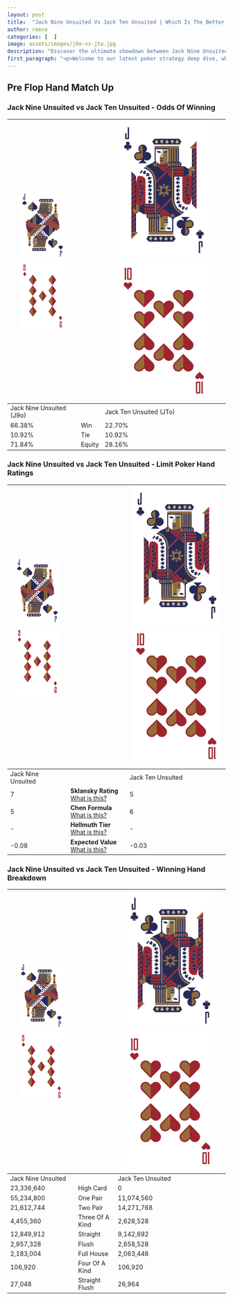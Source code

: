 ```yaml
---
layout: post
title:  "Jack Nine Unsuited Vs Jack Ten Unsuited | Which Is The Better Hand In Poker? A Complete Guide"
author: reece
categories: [  ]
image: assets/images/j9o-vs-jto.jpg
description: "Discover the ultimate showdown between Jack Nine Unsuited and Jack Ten Unsuited in poker! Uncover the odds, strategies, and scenarios where one hand triumphs over the other. Get ready to up your poker game with this thrilling analysis."
first_paragraph: "<p>Welcome to our latest poker strategy deep dive, where we're pitting two distinct hands against each other in a high-stakes showdown: Jack Nine Unsuited vs Jack Ten Unsuited.</p><p>In the dynamic world of poker, every decision counts, and knowing which hand holds the upper hand is key to your success at the table.</p><p>In this article, we'll dissect these two hands, explore the scenarios where one dominates the other, and equip you with the knowledge to make strategic choices that can tip the odds in your favor.</p><p>Get ready to unravel the intriguing dynamics of these poker hands and elevate your game to new heights.</p>"
---
```




[comment]: # (sp0)

## Pre Flop Hand Match Up

<div class="table hand-ratings" markdown="1"> 



### Jack Nine Unsuited vs Jack Ten Unsuited - Odds Of Winning


    
| ![image info](assets/images/hand1/J.png) ![image info](assets/images/hand1/9o.png) |  | ![image info](assets/images/hand2/J.png) ![image info](assets/images/hand2/To.png) |
| -------- | -------- | -------- |
| Jack Nine Unsuited (J9o) |  | Jack Ten Unsuited (JTo) |
| 66.38% | Win | 22.70% |
| 10.92% | Tie | 10.92% |
| 71.84% | Equity | 28.16% |




[comment]: # (sp1)



### Jack Nine Unsuited vs Jack Ten Unsuited - Limit Poker Hand Ratings


    
| ![image info](assets/images/hand1/J.png) ![image info](assets/images/hand1/9o.png) |  | ![image info](assets/images/hand2/J.png) ![image info](assets/images/hand2/To.png) |
| -------- | -------- | -------- |
| Jack Nine Unsuited |  | Jack Ten Unsuited |
| 7 | **Sklansky Rating** [What is this?](/sklansky-rating-explained) | 5 |
| 5 | **Chen Formula** [What is this?](/chen-formula-explained) | 6 |
| - | **Hellmuth Tier** [What is this?](/Hellmuth-tier-explained) | - |
| -0.08 | **Expected Value** [What is this?](/expected-value-explained) | -0.03 |




[comment]: # (sp2)



### Jack Nine Unsuited vs Jack Ten Unsuited - Winning Hand Breakdown


    
| ![image info](assets/images/hand1/J.png) ![image info](assets/images/hand1/9o.png) |  | ![image info](assets/images/hand2/J.png) ![image info](assets/images/hand2/To.png) |
| -------- | -------- | -------- |
| Jack Nine Unsuited |  | Jack Ten Unsuited |
| 23,336,640 | High Card | 0 |
| 55,234,800 | One Pair | 11,074,560 |
| 21,612,744 | Two Pair | 14,271,768 |
| 4,455,360 | Three Of A Kind | 2,628,528 |
| 12,849,912 | Straight | 9,142,692 |
| 2,957,328 | Flush | 2,658,528 |
| 2,183,004 | Full House | 2,063,448 |
| 106,920 | Four Of A Kind | 106,920 |
| 27,048 | Straight Flush | 26,964 |




[comment]: # (sp3)



</div>

[comment]: # (sp4)



[comment]: # (sp5)

